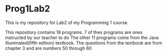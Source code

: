 # Prog1Lab2
This is my repository for Lab2 of my Programming 1 course.

This repository contains 18 programs.
7 of thes programs are ones instructed by our teacher to do
The other 11 programs come from the Java Illuminated(fifth edition) textbook.
The questions from the textbook are from chapter 3 and are numbers 50 through 60
